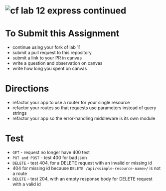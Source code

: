 ![cf](https://i.imgur.com/7v5ASc8.png) lab 12 express continued
======

# To Submit this Assignment
  * continue using your fork of lab 11
  * submit a pull request to this repository
  * submit a link to your PR in canvas
  * write a question and observation on canvas
  * write how long you spent on canvas

# Directions
* refactor your app to use a router for your single resource
* refactor your routes so that requests use parameters instead of query strings
* refactor your app so the error-handling middleware is its own module


# Test 
* `GET` - request no longer have 400 test
* `PUT and POST` - test 400 for bad json  
* `DELETE` - test 404, for a DELETE request with an invalid or missing id
 * 404 for missing id because `DELETE /api/<simple-resource-name>/` is not a route
* `DELETE` - test 204, with an empty response body for DELETE request with a valid id
